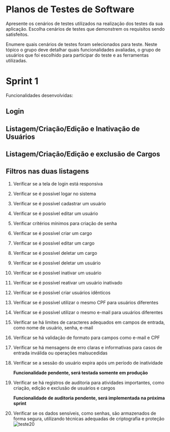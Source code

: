 # Planos de Testes de Software

Apresente os cenários de testes utilizados na realização dos testes da sua aplicação. Escolha cenários de testes que demonstrem os requisitos sendo satisfeitos.

Enumere quais cenários de testes foram selecionados para teste. Neste tópico o grupo deve detalhar quais funcionalidades avaliadas, o grupo de usuários que foi escolhido para participar do teste e as ferramentas utilizadas.

# Sprint 1

Funcionalidades desenvolvidas:
## Login
## Listagem/Criação/Edição e Inativação de Usuários
## Listagem/Criação/Edição e exclusão de Cargos
## Filtros nas duas listagens

1. Verificar se a tela de login está responsiva
2. Verificar se é possível logar no sistema
3. Verificar se é possível cadastrar um usuário
4. Verificar se é possível editar um usuário
5. Verificar critérios mínimos para criação de senha
6. Verificar se é possível criar um cargo
7. Verificar se é possível editar um cargo
8. Verificar se é possível deletar um cargo
9. Verificar se é possível deletar um usuário
10. Verificar se é possível inativar um usuário
11. Verificar se é possível reativar um usuário inativado
12. Verificar se é possível criar usuários idênticos
13. Verificar se é possível utilizar o mesmo CPF para usuários diferentes
14. Verificar se é possível utilizar o mesmo e-mail para usuários diferentes
15. Verificar se há limites de caracteres adequados em campos de entrada, como nome de usuário, senha, e-mail
16. Verificar se há validação de formato para campos como e-mail e CPF
17. Verificar se há mensagens de erro claras e informativas para casos de entrada inválida ou operações malsucedidas

19. Verificar se a sessão do usuário expira após um período de inatividade
    
    **Funcionalidade pendente, será testada somente em produção**

20. Verificar se há registros de auditoria para atividades importantes, como criação, edição e exclusão de usuários e cargos
    
    **Funcionalidade de auditoria pendente, será implementada na próxima sprint**
22. Verificar se os dados sensíveis, como senhas, são armazenados de forma segura, utilizando técnicas adequadas de criptografia e proteção
  ![teste20](imagens/documentos/img/Teste20.jpeg)


